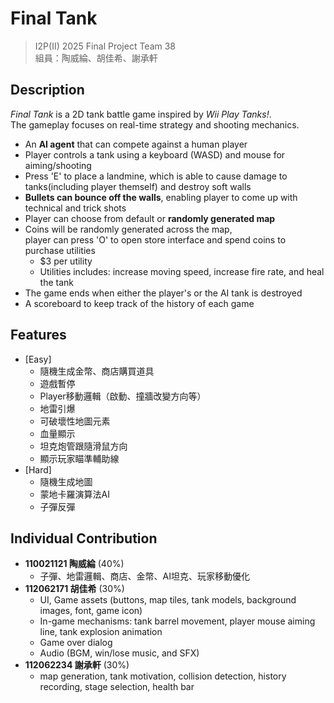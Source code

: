 # Final Tank

> I2P(II) 2025 Final Project Team 38  
> 組員：陶威綸、胡佳希、謝承軒

## Description

*Final Tank* is a 2D tank battle game inspired by *Wii Play Tanks!*.  
The gameplay focuses on real-time strategy and shooting mechanics.
- An **AI agent** that can compete against a human player
- Player controls a tank using a keyboard (WASD) and mouse for aiming/shooting
- Press 'E' to place a landmine, which is able to cause damage to tanks(including player themself) and destroy soft walls
- **Bullets can bounce off the walls**, enabling player to come up with technical and trick shots
- Player can choose from default or **randomly generated map**
- Coins will be randomly generated across the map,  
  player can press 'O' to open store interface and spend coins to purchase utilities
  - $3 per utility
  - Utilities includes: increase moving speed, increase fire rate, and heal the tank
- The game ends when either the player's or the AI tank is destroyed
- A scoreboard to keep track of the history of each game

## Features

- [Easy]
  - 隨機生成金幣、商店購買道具
  - 遊戲暫停
  - Player移動邏輯（啟動、撞牆改變方向等）
  - 地雷引爆
  - 可破壞性地圖元素
  - 血量顯示
  - 坦克炮管跟隨滑鼠方向
  - 顯示玩家瞄準輔助線
- [Hard]
  - 隨機生成地圖
  - 蒙地卡羅演算法AI
  - 子彈反彈

## Individual Contribution

- **110021121 陶威綸** (40%)
  - 子彈、地雷邏輯、商店、金幣、AI坦克、玩家移動優化
- **112062171 胡佳希** (30%)
  - UI, Game assets (buttons, map tiles, tank models, background images, font, game icon)
  - In-game mechanisms: tank barrel movement, player mouse aiming line, tank explosion animation
  - Game over dialog
  - Audio (BGM, win/lose music, and SFX)
- **112062234 謝承軒** (30%)
  - map generation, tank motivation, collision detection, history recording, stage selection, health bar
